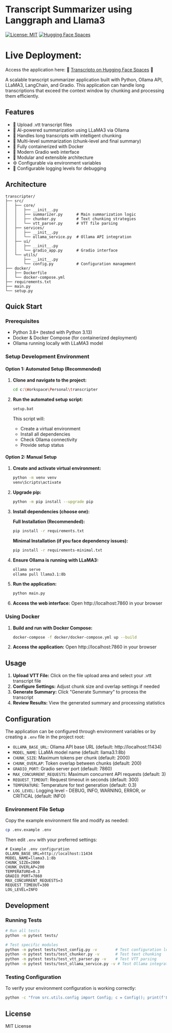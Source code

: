 # Transcript Summarizer using Langgraph and Llama3

[![License: MIT](https://img.shields.io/badge/License-MIT-yellow.svg)](https://opensource.org/licenses/MIT)
[![Hugging Face Spaces](https://img.shields.io/badge/%F0%9F%A4%97%20Hugging%20Face-Spaces-blue)](https://huggingface.co/spaces/kaustavchanda/Transcripto)


# Live Deployment: 

Access the application here: 🚀 [Transcripto on Hugging Face Spaces](https://huggingface.co/spaces/kaustavchanda/Transcripto) 🔗

A scalable transcript summarizer application built with Python, Ollama API, LLaMA3, LangChain, and Gradio. This application can handle long transcriptions that exceed the context window by chunking and processing them efficiently.

## Features

- 📄 Upload .vtt transcript files
- 🤖 AI-powered summarization using LLaMA3 via Ollama
- 🔄 Handles long transcripts with intelligent chunking
- 🎯 Multi-level summarization (chunk-level and final summary)
- 🐳 Fully containerized with Docker
- 🎨 Modern Gradio web interface
- 🔧 Modular and extensible architecture
- ⚙️ Configurable via environment variables
- 📝 Configurable logging levels for debugging

## Architecture

```
transcripter/
├── src/
│   ├── core/
│   │   ├── __init__.py
│   │   ├── summarizer.py      # Main summarization logic
│   │   ├── chunker.py         # Text chunking strategies
│   │   └── vtt_parser.py      # VTT file parsing
│   ├── services/
│   │   ├── __init__.py
│   │   └── ollama_service.py  # Ollama API integration
│   ├── ui/
│   │   ├── __init__.py
│   │   └── gradio_app.py      # Gradio interface
│   └── utils/
│       ├── __init__.py
│       └── config.py          # Configuration management
├── docker/
│   ├── Dockerfile
│   └── docker-compose.yml
├── requirements.txt
├── main.py
└── setup.py
```

## Quick Start

### Prerequisites

- Python 3.8+ (tested with Python 3.13)
- Docker & Docker Compose (for containerized deployment)
- Ollama running locally with LLaMA3 model

### Setup Development Environment

#### Option 1: Automated Setup (Recommended)

1. **Clone and navigate to the project:**
   ```bash
   cd c:\Workspace\Personal\transcripter
   ```

2. **Run the automated setup script:**
   ```bash
   setup.bat
   ```
   
   This script will:
   - Create a virtual environment
   - Install all dependencies
   - Check Ollama connectivity
   - Provide setup status

#### Option 2: Manual Setup

1. **Create and activate virtual environment:**
   ```bash
   python -m venv venv
   venv\Scripts\activate
   ```

2. **Upgrade pip:**
   ```bash
   python -m pip install --upgrade pip
   ```

3. **Install dependencies (choose one):**
   
   **Full Installation (Recommended):**
   ```bash
   pip install -r requirements.txt
   ```
   
   **Minimal Installation (if you face dependency issues):**
   ```bash
   pip install -r requirements-minimal.txt
   ```

4. **Ensure Ollama is running with LLaMA3:**
   ```bash
   ollama serve
   ollama pull llama3.1:8b
   ```

5. **Run the application:**
   ```bash
   python main.py
   ```

6. **Access the web interface:**
   Open http://localhost:7860 in your browser

### Using Docker

1. **Build and run with Docker Compose:**
   ```bash
   docker-compose -f docker/docker-compose.yml up --build
   ```

2. **Access the application:**
   Open http://localhost:7860 in your browser

## Usage

1. **Upload VTT File:** Click on the file upload area and select your .vtt transcript file
2. **Configure Settings:** Adjust chunk size and overlap settings if needed
3. **Generate Summary:** Click "Generate Summary" to process the transcript
4. **Review Results:** View the generated summary and processing statistics

## Configuration

The application can be configured through environment variables or by creating a `.env` file in the project root:

- `OLLAMA_BASE_URL`: Ollama API base URL (default: http://localhost:11434)
- `MODEL_NAME`: LLaMA model name (default: llama3.1:8b)
- `CHUNK_SIZE`: Maximum tokens per chunk (default: 2000)
- `CHUNK_OVERLAP`: Token overlap between chunks (default: 200)
- `GRADIO_PORT`: Gradio server port (default: 7860)
- `MAX_CONCURRENT_REQUESTS`: Maximum concurrent API requests (default: 3)
- `REQUEST_TIMEOUT`: Request timeout in seconds (default: 300)
- `TEMPERATURE`: Temperature for text generation (default: 0.3)
- `LOG_LEVEL`: Logging level - DEBUG, INFO, WARNING, ERROR, or CRITICAL (default: INFO)

### Environment File Setup

Copy the example environment file and modify as needed:
```bash
cp .env.example .env
```

Then edit `.env` with your preferred settings:
```env
# Example .env configuration
OLLAMA_BASE_URL=http://localhost:11434
MODEL_NAME=llama3.1:8b
CHUNK_SIZE=2000
CHUNK_OVERLAP=200
TEMPERATURE=0.3
GRADIO_PORT=7860
MAX_CONCURRENT_REQUESTS=3
REQUEST_TIMEOUT=300
LOG_LEVEL=INFO
```

## Development

### Running Tests
```bash
# Run all tests
python -m pytest tests/

# Test specific modules
python -m pytest tests/test_config.py -v        # Test configuration loading
python -m pytest tests/test_chunker.py -v       # Test text chunking
python -m pytest tests/test_vtt_parser.py -v    # Test VTT parsing
python -m pytest tests/test_ollama_service.py -v # Test Ollama integration
```

### Testing Configuration
To verify your environment configuration is working correctly:
```bash
python -c "from src.utils.config import Config; c = Config(); print(f'Loaded config: {c.dict()}')"
```

## License

MIT License
